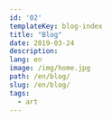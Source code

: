 ```yaml
---
id: '02'
templateKey: blog-index
title: "Blog"
date: 2019-03-24
description:  
lang: en
image: /img/home.jpg
path: /en/blog/
slug: /en/blog/
tags:
  - art
---
```

